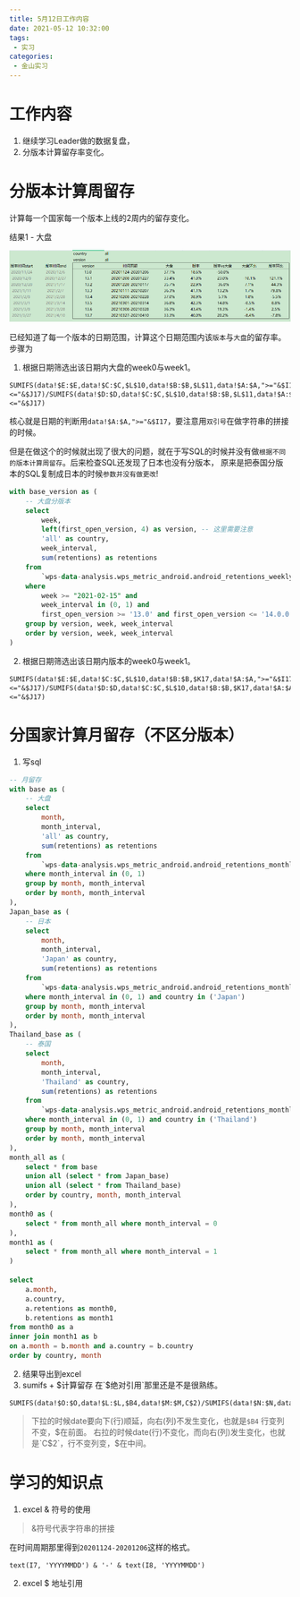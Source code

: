 ```yaml
---
title: 5月12日工作内容
date: 2021-05-12 10:32:00
tags:
 - 实习
categories:
 - 金山实习
---
```


# 工作内容

1. 继续学习Leader做的数据复盘，
2. 分版本计算留存率变化。

# 分版本计算周留存

计算每一个国家每一个版本上线的2周内的留存变化。

结果1 - 大盘

![](/images/wps_retention_version_excel.png)

已经知道了每一个版本的日期范围，计算这个日期范围内该`版本`与`大盘`的留存率。
步骤为
1. 根据日期筛选出该日期内大盘的week0与week1。
```excel
SUMIFS(data!$E:$E,data!$C:$C,$L$10,data!$B:$B,$L$11,data!$A:$A,">="&$I17,data!$A:$A,"<="&$J17)/SUMIFS(data!$D:$D,data!$C:$C,$L$10,data!$B:$B,$L$11,data!$A:$A,">="&$I17,data!$A:$A,"<="&$J17)
```
核心就是日期的判断用`data!$A:$A,">="&$I17`，要注意用`双引号`在做字符串的拼接的时候。

但是在做这个的时候就出现了很大的问题，就在于写SQL的时候并没有做`根据不同的版本计算周留存`。后来检查SQL还发现了日本也没有分版本，
原来是把泰国分版本的SQL复制成日本的时候`参数并没有做更改`!

```sql
with base_version as (
    -- 大盘分版本
    select 
        week,
        left(first_open_version, 4) as version, -- 这里需要注意
        'all' as country,
        week_interval,
        sum(retentions) as retentions
    from
        `wps-data-analysis.wps_metric_android.android_retentions_weekly`
    where
        week >= "2021-02-15" and
        week_interval in (0, 1) and
        first_open_version >= '13.0' and first_open_version <= '14.0.0'
    group by version, week, week_interval
    order by version, week, week_interval
)
```

2. 根据日期筛选出该日期内版本的week0与week1。
```excel
SUMIFS(data!$E:$E,data!$C:$C,$L$10,data!$B:$B,$K17,data!$A:$A,">="&$I17,data!$A:$A,"<="&$J17)/SUMIFS(data!$D:$D,data!$C:$C,$L$10,data!$B:$B,$K17,data!$A:$A,">="&$I17,data!$A:$A,"<="&$J17)
```

# 分国家计算月留存（不区分版本）

1. 写sql

```sql
-- 月留存
with base as (
    -- 大盘
    select
        month,
        month_interval,
        'all' as country,
        sum(retentions) as retentions
    from 
        `wps-data-analysis.wps_metric_android.android_retentions_monthly`
    where month_interval in (0, 1)
    group by month, month_interval 
    order by month, month_interval
),
Japan_base as (
    -- 日本
    select
        month,
        month_interval,
        'Japan' as country,
        sum(retentions) as retentions
    from 
        `wps-data-analysis.wps_metric_android.android_retentions_monthly`
    where month_interval in (0, 1) and country in ('Japan')
    group by month, month_interval 
    order by month, month_interval
),
Thailand_base as (
    -- 泰国
    select
        month,
        month_interval,
        'Thailand' as country,
        sum(retentions) as retentions
    from 
        `wps-data-analysis.wps_metric_android.android_retentions_monthly`
    where month_interval in (0, 1) and country in ('Thailand')
    group by month, month_interval 
    order by month, month_interval
),
month_all as (
    select * from base
    union all (select * from Japan_base)
    union all (select * from Thailand_base)
    order by country, month, month_interval
),
month0 as (
    select * from month_all where month_interval = 0
),
month1 as (
    select * from month_all where month_interval = 1
)

select
    a.month,
    a.country,
    a.retentions as month0,
    b.retentions as month1
from month0 as a
inner join month1 as b
on a.month = b.month and a.country = b.country
order by country, month

```

2. 结果导出到excel
3. sumifs + $计算留存
在`$绝对引用`那里还是不是很熟练。
```excel
SUMIFS(data!$O:$O,data!$L:$L,$B4,data!$M:$M,C$2)/SUMIFS(data!$N:$N,data!$L:$L,$B4,data!$M:$M,C$2)
```
> 下拉的时候date要向下(行)顺延，向右(列)不发生变化，也就是`$B4` 行变列不变，$在前面。
> 右拉的时候date(行)不变化，而向右(列)发生变化，也就是`C$2`，行不变列变，$在中间。


# 学习的知识点

1. excel & 符号的使用

> &符号代表字符串的拼接

在时间周期那里得到`20201124-20201206`这样的格式。
```excel
text(I7, 'YYYYMMDD') & '-' & text(I8, 'YYYYMMDD')
```
2. excel $ 地址引用

